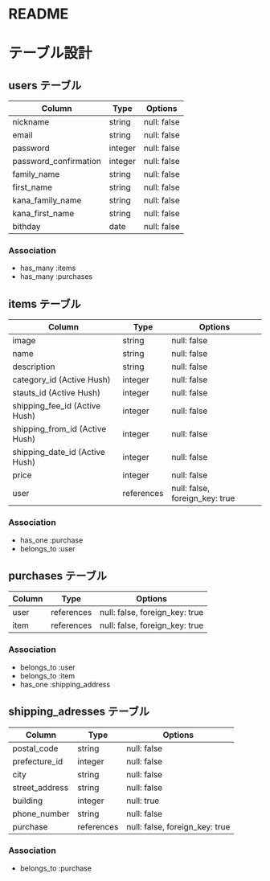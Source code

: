 # README
# テーブル設計

## users テーブル

| Column                | Type    | Options     |
| --------------------- | ------- | ----------- |
| nickname              | string  | null: false |
| email                 | string  | null: false |
| password              | integer | null: false |
| password_confirmation | integer | null: false |
| family_name           | string  | null: false |
| first_name            | string  | null: false |
| kana_family_name      | string  | null: false |
| kana_first_name       | string  | null: false |
| bithday               | date    | null: false |

### Association

- has_many :items
- has_many :purchases

## items テーブル

| Column                         | Type       | Options                        |
| ------------------------------ | ---------- | ------------------------------ |
| image                          | string     | null: false                    |
| name                           | string     | null: false                    |
| description                    | string     | null: false                    |
| category_id (Active Hush)      | integer    | null: false                    |
| stauts_id (Active Hush)        | integer    | null: false                    |
| shipping_fee_id (Active Hush)  | integer    | null: false                    |
| shipping_from_id (Active Hush) | integer    | null: false                    |
| shipping_date_id (Active Hush) | integer    | null: false                    |
| price                          | integer    | null: false                    |
| user                           | references | null: false, foreign_key: true |

### Association

- has_one :purchase
- belongs_to :user

## purchases テーブル

| Column | Type       | Options                        |
| ------ | ---------- | ------------------------------ |
| user   | references | null: false, foreign_key: true |
| item   | references | null: false, foreign_key: true |

### Association

- belongs_to :user
- belongs_to :item
- has_one :shipping_address

## shipping_adresses テーブル

| Column         | Type       | Options                        |
| -------------- | ---------- | ------------------------------ |
| postal_code    | string     | null: false                    |
| prefecture_id  | integer    | null: false                    |
| city           | string     | null: false                    |
| street_address | string     | null: false                    |
| building       | integer    | null: true                     |
| phone_number   | string     | null: false                    |
| purchase       | references | null: false, foreign_key: true |

### Association

- belongs_to :purchase